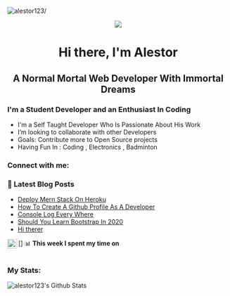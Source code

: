 <p align="left"> <img src=https://komarev.com/ghpvc/?username=alestor123 alt=alestor123/> </p>

<p align="center">
    <img src="https://raw.githubusercontent.com/alestor123/alestor123/master/assets/icon.svg">
</p>

<h1 align="center"> Hi there, I'm Alestor </h1>

<h2 align="center"> A Normal Mortal Web Developer With Immortal Dreams</h2>

### I'm a Student Developer and an Enthusiast In Coding 
- I'm a Self Taught Developer Who Is Passionate About His Work
- I’m looking to collaborate with other Developers
- Goals: Contribute more to Open Source projects
- Having Fun In :  Coding , Electronics  , Badminton

### Connect with me:


### 📕 Latest Blog Posts
<!-- BLOG-POST-LIST:START -->
- [Deploy Mern Stack On Heroku](https://dev.to/alestor123/deploy-mern-stack-on-heroku-4hjg)
- [How To Create A Github Profile As A Developer ](https://dev.to/alestor123/how-to-create-a-github-profile-as-a-developer-33j1)
- [Console Log Every Where](https://dev.to/alestor123/console-log-every-where-35hc)
- [Should You Learn Bootstrap In 2020](https://dev.to/alestor123/should-you-learn-bootstrap-in-2020-14ln)
- [Hi therer](https://dev.to/alestor123/hi-therer-5b2b)
<!-- BLOG-POST-LIST:END -->


[<img align="left" alt="alestor123 | Twitter" width="22px" src="https://cdn.jsdelivr.net/npm/simple-icons@v3/icons/twitter.svg" />]
📊 **This week I spent my time on**
<!--START_SECTION:waka-->
```text
```
<!--END_SECTION:waka-->

### My Stats:
<img align="left" alt="alestor123's Github Stats" src="https://github-readme-stats.vercel.app/api?username=alestor123&show_icons=true&theme=dark" />
